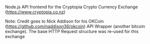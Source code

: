 Node.js API frontend for the Cryptopia Crypto Currency Exchange (https://www.cryptopia.co.nz)


Note: Credit goes to Nick Addison for his OKCoin (https://github.com/naddison36/okcoin) API Wrapper (another bitcoin exchange).  The base HTTP Request structure was re-used for this exchange
